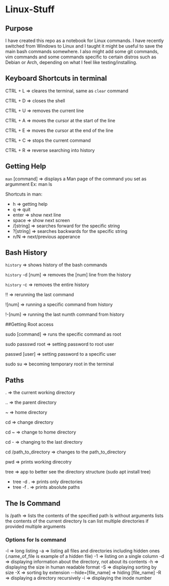 # Linux-Stuff


## Purpose

I have created this repo as a notebook for Linux commands. I have recently switched from Windows to Linux and I taught it might be useful to save the main bash commands somewhere.
I also might add some git commands, vim commands and some commands specific to certain distros such as Debian or Arch, depending on what I feel like testing/installing.

## Keyboard Shortcuts in terminal

CTRL + L => cleares the terminal, same as `clear` command

CTRL + D => closes the shell

CTRL + U => removes the current line

CTRL + A => moves the cursor at the start of the line

CTRL + E => moves the cursor at the end of the line

CTRL + C => stops the current command

CTRL + R => reverse searching into history

## Getting Help

`man` [command] => displays a Man page of the command you set as argumment
Ex: man ls

Shortcuts in man:
  - h => getting help
  - q => quit
  - enter => show next line
  - space => show next screen
  - /[string] => searches forward for the specific string
  - ?[string] => searches backwards for the specific string
  - n/N => next/previous apperance

## Bash History

`history` => shows history of the bash commands

`history` -d [num] => removes the [num] line from the history

`history` -c => removes the entire history

!! => rerunning the last command

![num] => running a specific command from history

!-[num] => running the last numth command from history

##Getting Root access

sudo [command] => runs the specific command as root

sudo passswd root => setting password to root user

passwd [user] => setting password to a specific user

sudo su => becoming temporary root in the terminal

## Paths

. => the current working directory

.. => the parent directory

~ => home directory

cd => change directory

cd ~ => change to home directory

cd - => changing to the last directory

cd /path_to_directory => changes to the path_to_directory

pwd => prints working direcotry

tree => app to better see the directory structure (sudo apt install tree)
-  tree -d . => prints only directories
-  tree -f . => prints absolute paths

## The ls Command

ls /path => lists the contents of the specified path
ls without arguments lists the contents of the current directory
ls can list multiple directories if provided multiple arguments

### Options for ls command
-l => long listing
-a => listing all files and directories including hidden ones (.name_of_file is example of a hidden file)
-1 => listing on a single column
-d => displaying information about the directory, not about its contents
-h => displaying the size in human readable format
-S => displaying sorting by size
-X => sorting by extension
--hide=[file_name] => hiding [file_name]
-R => displaying a directory recursively
-i => displaying the inode number


